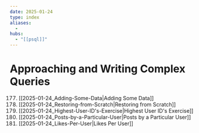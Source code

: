 ```yaml
---
date: 2025-01-24
type: index
aliases:
  -
hubs:
  - "[[psql]]"
---
```


# Approaching and Writing Complex Queries

177. [[2025-01-24_Adding-Some-Data|Adding Some Data]]
178. [[2025-01-24_Restoring-from-Scratch|Restoring from Scratch]]
179. [[2025-01-24_Highest-User-ID's-Exercise|Highest User ID's Exercise]]
181. [[2025-01-24_Posts-by-a-Particular-User|Posts by a Particular User]]
183. [[2025-01-24_Likes-Per-User|Likes Per User]]
